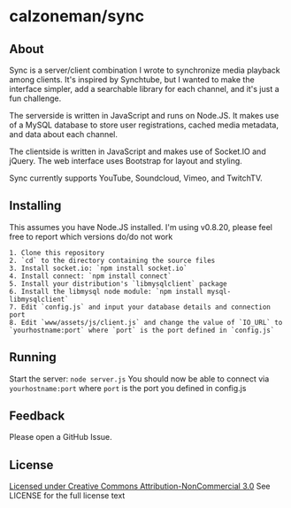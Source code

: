 calzoneman/sync
===============

About
-----

Sync is a server/client combination I wrote to synchronize media playback
among clients.  It's inspired by Synchtube, but I wanted to make the
interface simpler, add a searchable library for each channel, and it's just
a fun challenge.

The serverside is written in JavaScript and runs on Node.JS.  It makes use
of a MySQL database to store user registrations, cached media metadata, and
data about each channel.

The clientside is written in JavaScript and makes use of Socket.IO and
jQuery.  The web interface uses Bootstrap for layout and styling.

Sync currently supports YouTube, Soundcloud, Vimeo, and TwitchTV.

Installing
----------

This assumes you have Node.JS installed.
I'm using v0.8.20, please feel free to report which versions do/do not work

    1. Clone this repository
    2. `cd` to the directory containing the source files
    3. Install socket.io: `npm install socket.io`
    4. Install connect: `npm install connect`
    5. Install your distribution's `libmysqlclient` package
    6. Install the libmysql node module: `npm install mysql-libmysqlclient`
    7. Edit `config.js` and input your database details and connection port
    8. Edit `www/assets/js/client.js` and change the value of `IO_URL` to `yourhostname:port` where `port` is the port defined in `config.js`

Running
-------

Start the server: `node server.js`
You should now be able to connect via `yourhostname:port` where `port` is
the port you defined in config.js

Feedback
--------

Please open a GitHub Issue.

License
-------

[Licensed under Creative Commons Attribution-NonCommercial 3.0](http://creativecommons.org/licenses/by-nc/3.0/)
See LICENSE for the full license text
